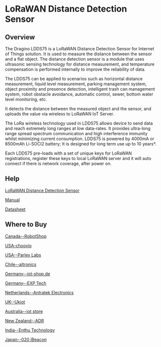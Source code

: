 # LoRaWAN Distance Detection Sensor

## Overview
The Dragino LDDS75 is a LoRaWAN Distance Detection Sensor for Internet of Things solution.
It is used to measure the distance between the sensor and a flat object. The distance
detection sensor is a module that uses ultrasonic sensing technology for distance
measurement, and temperature compensation is performed internally to improve the
reliability of data. 

The LDDS75 can be applied to scenarios such as horizontal distance
measurement, liquid level measurement, parking management system, object proximity and
presence detection, intelligent trash can management system, robot obstacle avoidance,
automatic control, sewer, bottom water level monitoring, etc.

It detects the distance between the measured object and the sensor, and uploads the value
via wireless to LoRaWAN IoT Server.

The LoRa wireless technology used in LDDS75 allows device to send data and reach
extremely long ranges at low data-rates. It provides ultra-long range spread spectrum
communication and high interference immunity whilst minimizing current consumption.
LDDS75 is powered by 4000mA or 8500mAh Li-SOCI2 battery; It is designed for long term
use up to 10 years*.

Each LDDS75 pre-loads with a set of unique keys for LoRaWAN registrations, register these
keys to local LoRaWAN server and it will auto connect if there is network coverage, after
power on.


## Help
[LoRaWAN Distance Detection Sensor](https://www.dragino.com/products/distance-level-sensor/item/161-ldds75.html)

[Manual](https://www.dragino.com/downloads/downloads/LoRa_End_Node/LDDS75/LoRaWAN_LDDS75_User%20Manual_v1.5.pdf)

[Datasheet](https://www.dragino.com/downloads/downloads/LoRa_End_Node/LDDS75/Datasheet_LDDS75_LoRaWAN_Distance_Detection_Sensor.pdf)


## Where to Buy

[Canada--RobotShop](https://www.robotshop.com/en/dragino-ldds75-lorawan-distance-detection-sensor-915-mhz.html)

[USA-choovio](https://www.choovio.com/product/ldds75-lorawan-distance-detection-sensor/)

[USA--Parley Labs](https://shop.parleylabs.com/collections/dragino)

[Chile--altronics](https://altronics.cl/index.php?route=product/search&search=dragino)

[Germany--iot-shop.de](https://iot-shop.de/shop/product/dg-ldds75-dragino-lorawan-distance-detection-sensor-4863?category=105&search=LDDS75#attr=3875,3949,3951,3950,3947,3876,3948,3874,3870,3946)

[Germany--EXP Tech](https://www.exp-tech.de/plattformen/lora/9966/lorawan-distance-detection-sensor)

[Netherlands--Antratek Electronics](https://www.antratek.nl/ldds75-lorawan-distance-detection-sensor-8500mah)

[UK--Ukiot](https://www.ukiot.store/product/ldds75-lorawan-distance-detection-sensor/)

[Australia--iot store](https://www.iot-store.com.au/products/ldds75-lorawan-waterproof-distance-detection-sensor?_pos=1&_sid=9b2086751&_ss=r)

[New Zealand--ADR](https://www.adriley.co.nz/products-and-services/iot-range/lorawan-devices)

[India--Enthu Technology](https://www.enthutech.in/zh_HK/shop/product/lorawan-distance-detection-sensor-ldds75-712)

[Japan--020 iBeacon](https://www.thethingsnetwork.org/device-repository/devices/dragino/ldds75/)

